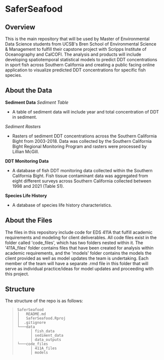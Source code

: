 # SaferSeafood

## Overview

This is the main repository that will be used by Master of Environmental Data Science students from UCSB's Bren School of Environmental Science & Management to fulfill their capstone project with Scripps Institute of Oceanography and CalCOFI. The analysis and products will include developing spatiotemporal statistical models to predict DDT concentrations in sport fish across Southern California and creating a public facing online application to visualize predicted DDT concentrations for specific fish species. 

## About the Data
**Sediment Data**
*Sediment Table*
* A table of sediment data will include year and total concentration of DDT in sediment.

*Sediment Rasters*
* Rasters of sediment DDT concentrations across the Southern California Bight from 2003-2018. Data was collected by the Southern California Bight Regional Monitoring Program and rasters were processed by Lillian McGill.

**DDT Monitoring Data**
* A database of fish DDT monitoring data collected within the Southern California Bight. Fish tissue contaminant data was aggregated from eight different surveys across Southern California collected between 1998 and 2021 (Table S1).

**Species Life History**
* A database of species life history characteristics.

## About the Files
The files in this repository include code for EDS 411A that fulfill academic requirements and modeling for client deliverables. All code files exist in the folder called 'code_files', which has two folders nested within it. The '411A_files' folder contains files that have been created for analysis within academic requirements, and the 'models' folder contains the models the client provided as well as model updates the team is undertaking. Each member of the team will have a separate .rmd file in this folder that will serve as individual practice/ideas for model updates and proceeding with this project.

## Structure 
The structure of the repo is as follows:
> ```
> SaferSeafood
> │   README.md
> │   SaferSeafood.Rproj
> │  .gitignore
> └───data
>       │ fish_data
>       │ sediment_data
>       │ data_outputs
> └───code_files
>       │ 411A_files
>       │ models
